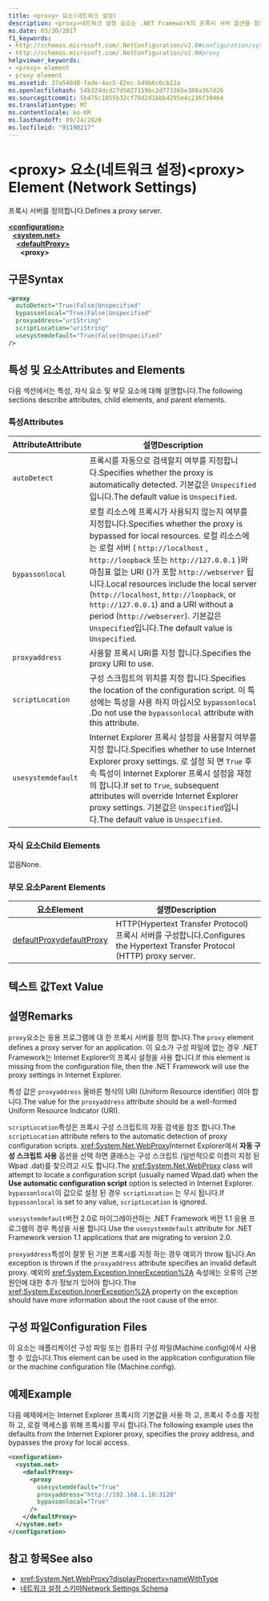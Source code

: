 ```yaml
---
title: <proxy> 요소(네트워크 설정)
description: <proxy>네트워크 설정 요소는 .NET Framework의 프록시 서버 옵션을 정의 합니다. 이 문서에는 예제가 포함 되어 있습니다.
ms.date: 03/30/2017
f1_keywords:
- http://schemas.microsoft.com/.NetConfiguration/v2.0#configuration/system.net/defaultProxy/proxy
- http://schemas.microsoft.com/.NetConfiguration/v2.0#proxy
helpviewer_keywords:
- <proxy> element
- proxy element
ms.assetid: 37a548d8-fade-4ac5-82ec-b49b6c6cb22a
ms.openlocfilehash: 54b324dcd27d5827159bc2d773365e388a367d26
ms.sourcegitcommit: 5b475c1855b32cf78d2d1bbb4295e4c236f39464
ms.translationtype: MT
ms.contentlocale: ko-KR
ms.lasthandoff: 09/24/2020
ms.locfileid: "91190217"
---
```

# <a name="proxy-element-network-settings"></a><span data-ttu-id="7a87e-104">\<proxy> 요소(네트워크 설정)</span><span class="sxs-lookup"><span data-stu-id="7a87e-104">\<proxy> Element (Network Settings)</span></span>

<span data-ttu-id="7a87e-105">프록시 서버를 정의합니다.</span><span class="sxs-lookup"><span data-stu-id="7a87e-105">Defines a proxy server.</span></span>  

[**\<configuration>**](../configuration-element.md)\
&nbsp;&nbsp;[**\<system.net>**](system-net-element-network-settings.md)\
&nbsp;&nbsp;&nbsp;&nbsp;[**\<defaultProxy>**](defaultproxy-element-network-settings.md)\
&nbsp;&nbsp;&nbsp;&nbsp;&nbsp;&nbsp;**\<proxy>**

## <a name="syntax"></a><span data-ttu-id="7a87e-106">구문</span><span class="sxs-lookup"><span data-stu-id="7a87e-106">Syntax</span></span>  
  
```xml  
<proxy
  autoDetect="True|False|Unspecified"
  bypassonlocal="True|False|Unspecified"
  proxyaddress="uriString"
  scriptLocation="uriString"
  usesystemdefault="True|False|Unspecified"
/>
```  
  
## <a name="attributes-and-elements"></a><span data-ttu-id="7a87e-107">특성 및 요소</span><span class="sxs-lookup"><span data-stu-id="7a87e-107">Attributes and Elements</span></span>  

 <span data-ttu-id="7a87e-108">다음 섹션에서는 특성, 자식 요소 및 부모 요소에 대해 설명합니다.</span><span class="sxs-lookup"><span data-stu-id="7a87e-108">The following sections describe attributes, child elements, and parent elements.</span></span>  
  
### <a name="attributes"></a><span data-ttu-id="7a87e-109">특성</span><span class="sxs-lookup"><span data-stu-id="7a87e-109">Attributes</span></span>  
  
|<span data-ttu-id="7a87e-110">**Attribute**</span><span class="sxs-lookup"><span data-stu-id="7a87e-110">**Attribute**</span></span>|<span data-ttu-id="7a87e-111">**설명**</span><span class="sxs-lookup"><span data-stu-id="7a87e-111">**Description**</span></span>|  
|-------------------|---------------------|  
|`autoDetect`|<span data-ttu-id="7a87e-112">프록시를 자동으로 검색할지 여부를 지정합니다.</span><span class="sxs-lookup"><span data-stu-id="7a87e-112">Specifies whether the proxy is automatically detected.</span></span> <span data-ttu-id="7a87e-113">기본값은 `Unspecified`입니다.</span><span class="sxs-lookup"><span data-stu-id="7a87e-113">The default value is `Unspecified`.</span></span>|  
|`bypassonlocal`|<span data-ttu-id="7a87e-114">로컬 리소스에 프록시가 사용되지 않는지 여부를 지정합니다.</span><span class="sxs-lookup"><span data-stu-id="7a87e-114">Specifies whether the proxy is bypassed for local resources.</span></span> <span data-ttu-id="7a87e-115">로컬 리소스에는 로컬 서버 ( `http://localhost` , `http://loopback` 또는 `http://127.0.0.1` )와 마침표 없는 URI ()가 포함 `http://webserver` 됩니다.</span><span class="sxs-lookup"><span data-stu-id="7a87e-115">Local resources include the local server (`http://localhost`, `http://loopback`, or `http://127.0.0.1`) and a URI without a period (`http://webserver`).</span></span> <span data-ttu-id="7a87e-116">기본값은 `Unspecified`입니다.</span><span class="sxs-lookup"><span data-stu-id="7a87e-116">The default value is `Unspecified`.</span></span>|  
|`proxyaddress`|<span data-ttu-id="7a87e-117">사용할 프록시 URI를 지정 합니다.</span><span class="sxs-lookup"><span data-stu-id="7a87e-117">Specifies the proxy URI to use.</span></span>|  
|`scriptLocation`|<span data-ttu-id="7a87e-118">구성 스크립트의 위치를 지정 합니다.</span><span class="sxs-lookup"><span data-stu-id="7a87e-118">Specifies the location of the configuration script.</span></span> <span data-ttu-id="7a87e-119">이 특성에는 특성을 사용 하지 마십시오 `bypassonlocal` .</span><span class="sxs-lookup"><span data-stu-id="7a87e-119">Do not use the `bypassonlocal` attribute with this attribute.</span></span> |  
|`usesystemdefault`|<span data-ttu-id="7a87e-120">Internet Explorer 프록시 설정을 사용할지 여부를 지정 합니다.</span><span class="sxs-lookup"><span data-stu-id="7a87e-120">Specifies whether to use Internet Explorer proxy settings.</span></span> <span data-ttu-id="7a87e-121">로 설정 되 면 `True` 후속 특성이 Internet Explorer 프록시 설정을 재정의 합니다.</span><span class="sxs-lookup"><span data-stu-id="7a87e-121">If set to `True`, subsequent attributes will override Internet Explorer proxy settings.</span></span> <span data-ttu-id="7a87e-122">기본값은 `Unspecified`입니다.</span><span class="sxs-lookup"><span data-stu-id="7a87e-122">The default value is `Unspecified`.</span></span>|  
  
### <a name="child-elements"></a><span data-ttu-id="7a87e-123">자식 요소</span><span class="sxs-lookup"><span data-stu-id="7a87e-123">Child Elements</span></span>  

 <span data-ttu-id="7a87e-124">없음</span><span class="sxs-lookup"><span data-stu-id="7a87e-124">None.</span></span>  
  
### <a name="parent-elements"></a><span data-ttu-id="7a87e-125">부모 요소</span><span class="sxs-lookup"><span data-stu-id="7a87e-125">Parent Elements</span></span>  
  
|<span data-ttu-id="7a87e-126">**요소**</span><span class="sxs-lookup"><span data-stu-id="7a87e-126">**Element**</span></span>|<span data-ttu-id="7a87e-127">**설명**</span><span class="sxs-lookup"><span data-stu-id="7a87e-127">**Description**</span></span>|  
|-----------------|---------------------|  
|[<span data-ttu-id="7a87e-128">defaultProxy</span><span class="sxs-lookup"><span data-stu-id="7a87e-128">defaultProxy</span></span>](defaultproxy-element-network-settings.md)|<span data-ttu-id="7a87e-129">HTTP(Hypertext Transfer Protocol) 프록시 서버를 구성합니다.</span><span class="sxs-lookup"><span data-stu-id="7a87e-129">Configures the Hypertext Transfer Protocol (HTTP) proxy server.</span></span>|  
  
## <a name="text-value"></a><span data-ttu-id="7a87e-130">텍스트 값</span><span class="sxs-lookup"><span data-stu-id="7a87e-130">Text Value</span></span>  
  
## <a name="remarks"></a><span data-ttu-id="7a87e-131">설명</span><span class="sxs-lookup"><span data-stu-id="7a87e-131">Remarks</span></span>  

 <span data-ttu-id="7a87e-132">`proxy`요소는 응용 프로그램에 대 한 프록시 서버를 정의 합니다.</span><span class="sxs-lookup"><span data-stu-id="7a87e-132">The `proxy` element defines a proxy server for an application.</span></span> <span data-ttu-id="7a87e-133">이 요소가 구성 파일에 없는 경우 .NET Framework는 Internet Explorer의 프록시 설정을 사용 합니다.</span><span class="sxs-lookup"><span data-stu-id="7a87e-133">If this element is missing from the configuration file, then the .NET Framework will use the proxy settings in Internet Explorer.</span></span>  
  
 <span data-ttu-id="7a87e-134">특성 값은 `proxyaddress` 올바른 형식의 URI (Uniform Resource identifier) 여야 합니다.</span><span class="sxs-lookup"><span data-stu-id="7a87e-134">The value for the `proxyaddress` attribute should be a well-formed Uniform Resource Indicator (URI).</span></span>  
  
 <span data-ttu-id="7a87e-135">`scriptLocation`특성은 프록시 구성 스크립트의 자동 검색을 참조 합니다.</span><span class="sxs-lookup"><span data-stu-id="7a87e-135">The `scriptLocation` attribute refers to the automatic detection of proxy configuration scripts.</span></span> <span data-ttu-id="7a87e-136"><xref:System.Net.WebProxy>Internet Explorer에서 **자동 구성 스크립트 사용** 옵션을 선택 하면 클래스는 구성 스크립트 (일반적으로 이름이 지정 된 Wpad .dat)를 찾으려고 시도 합니다.</span><span class="sxs-lookup"><span data-stu-id="7a87e-136">The <xref:System.Net.WebProxy> class will attempt to locate a configuration script (usually named Wpad.dat) when the **Use automatic configuration script** option is selected in Internet Explorer.</span></span> <span data-ttu-id="7a87e-137">`bypassonlocal`이 값으로 설정 된 경우 `scriptLocation` 는 무시 됩니다.</span><span class="sxs-lookup"><span data-stu-id="7a87e-137">If `bypassonlocal` is set to any value, `scriptLocation` is ignored.</span></span>
  
 <span data-ttu-id="7a87e-138">`usesystemdefault`버전 2.0로 마이그레이션하는 .NET Framework 버전 1.1 응용 프로그램의 경우 특성을 사용 합니다.</span><span class="sxs-lookup"><span data-stu-id="7a87e-138">Use the `usesystemdefault` attribute for .NET Framework version 1.1 applications that are migrating to version 2.0.</span></span>  
  
 <span data-ttu-id="7a87e-139">`proxyaddress`특성이 잘못 된 기본 프록시를 지정 하는 경우 예외가 throw 됩니다.</span><span class="sxs-lookup"><span data-stu-id="7a87e-139">An exception is thrown if the `proxyaddress` attribute specifies an invalid default proxy.</span></span> <span data-ttu-id="7a87e-140">예외의 <xref:System.Exception.InnerException%2A> 속성에는 오류의 근본 원인에 대한 추가 정보가 있어야 합니다.</span><span class="sxs-lookup"><span data-stu-id="7a87e-140">The <xref:System.Exception.InnerException%2A> property on the exception should have more information about the root cause of the error.</span></span>  
  
## <a name="configuration-files"></a><span data-ttu-id="7a87e-141">구성 파일</span><span class="sxs-lookup"><span data-stu-id="7a87e-141">Configuration Files</span></span>  

 <span data-ttu-id="7a87e-142">이 요소는 애플리케이션 구성 파일 또는 컴퓨터 구성 파일(Machine.config)에서 사용할 수 있습니다.</span><span class="sxs-lookup"><span data-stu-id="7a87e-142">This element can be used in the application configuration file or the machine configuration file (Machine.config).</span></span>  
  
## <a name="example"></a><span data-ttu-id="7a87e-143">예제</span><span class="sxs-lookup"><span data-stu-id="7a87e-143">Example</span></span>  

 <span data-ttu-id="7a87e-144">다음 예제에서는 Internet Explorer 프록시의 기본값을 사용 하 고, 프록시 주소를 지정 하 고, 로컬 액세스를 위해 프록시를 무시 합니다.</span><span class="sxs-lookup"><span data-stu-id="7a87e-144">The following example uses the defaults from the Internet Explorer proxy, specifies the proxy address, and bypasses the proxy for local access.</span></span>  
  
```xml  
<configuration>  
  <system.net>  
    <defaultProxy>  
      <proxy  
        usesystemdefault="True"  
        proxyaddress="http://192.168.1.10:3128"  
        bypassonlocal="True"  
      />  
    </defaultProxy>  
  </system.net>  
</configuration>  
```  
  
## <a name="see-also"></a><span data-ttu-id="7a87e-145">참고 항목</span><span class="sxs-lookup"><span data-stu-id="7a87e-145">See also</span></span>

- <xref:System.Net.WebProxy?displayProperty=nameWithType>
- [<span data-ttu-id="7a87e-146">네트워크 설정 스키마</span><span class="sxs-lookup"><span data-stu-id="7a87e-146">Network Settings Schema</span></span>](index.md)
